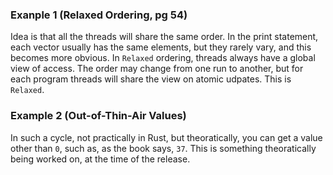 ### Exanple 1 (Relaxed Ordering, pg 54)

Idea is that all the threads will share the same order. In the print statement, each vector usually has the same elements, but they rarely vary, and this becomes more obvious. In `Relaxed` ordering, threads always have a global view of access. The order may change from one run to another, but for each program threads will share the view on atomic udpates. This is `Relaxed`.

### Example 2 (Out-of-Thin-Air Values)

In such a cycle, not practically in Rust, but theoratically, you can get a value other than `0`, such as, as the book says, `37`. This is something theoratically being worked on, at the time of the release.
